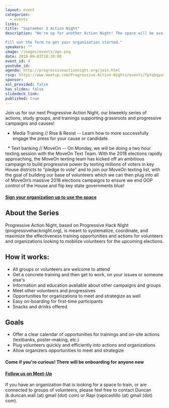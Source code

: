 ```yaml
---
layout: event
categories:
  - events
links:
title: "September 3 Action Night"
description: "We're up for another Action Night! The space will be available to organizations and volunteers looking to do “afterwork activism” -- volunteers who want to stop by, grab a snack, get trained, learn how to plug in, and do some work.

Fill out the form to get your organization started."
speakers: ""
image: /images/events/agn.png
date: 2018-09-03T18:30:00
event_id: 4
youtube_id:
agenda: http://progressiveactionnight.org/join.html
rsvp: https://www.meetup.com/Progressive-Action-Nights/events/fptqbqyxmbfb/
sponsor:
asl_provided: false
has_slides: false
slidedeck_link:
published: true
---
```


Join us for our next Progressive Action Night, our biweekly series of actions, study groups, and trainings supporting grassroots and progressive campaigns and causes!  

* Media Training // Rise & Resist -- Learn how to more successfully engage the press for your cause or candidate.

  * Text banking // MoveOn -- On Monday, we will be doing a two hour texting session with the MoveOn Text Team. With the 2018 elections rapidly approaching, the MoveOn texting team has kicked off an ambitious campaign to build progressive power by texting millions of voters in key House districts to "pledge to vote" and to join our MoveOn texting list, with the goal of building our base of volunteers which we can then plug into all of MoveOn’s massive 2018 elections campaigns to ensure we end GOP control of the House and flip key state governments blue!

#### **[Sign your organization up to use the space](https://docs.google.com/forms/d/199tNQLkHzXmQKWTVkgRLsbKZ35_J3g5jgDVBFrVSBrQ/edit)**

## About the Series
Progressive Action Night, based on Progressive Hack Night (progressivehacknight.org), is meant to systematize, coordinate, and maximize the effectiveness training opportunities and actions for volunteers and organizations looking to mobilize volunteers for the upcoming elections.

## How it works:

- All groups or volunteers are welcome to attend
- Get a concrete training and then get to work, on your issues or someone else's
- Information and education available about other campaigns and groups
- Meet other volunteers and progressives
- Opportunities for organizations to meet and strategize as well
- Easy on-boarding for first-time participants
- Snacks and drinks offered

## Goals
- Offer a clear calendar of opportunities for trainings and on-site actions (textbanks, poster-making, etc.)
- Plug volunteers quickly and efficiently into actions and organizations
- Allow organizers opportunities to meet and strategize

#### **Come if you're curious! There will be onboarding for anyone new**

#### **[Follow us on Meet-Up](//www.meetup.com/Progressive-Action-Nights)**

If you have an organization that is looking for a space to train, or are connected to groups of volunteers, please feel free to contact Duncan (k.duncan.wall (at) gmail (dot) com) or Rapi (rapicastillo (at) gmail (dot) com).
